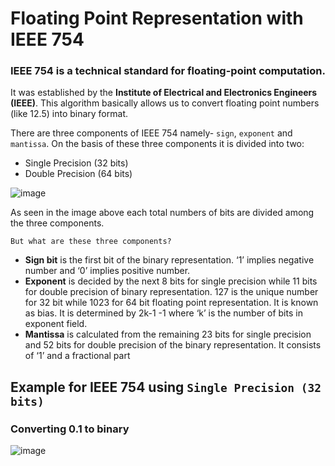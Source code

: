 # Floating Point Representation with IEEE 754 
### IEEE 754 is a technical standard for floating-point computation.
It was established by the **Institute of Electrical and Electronics Engineers (IEEE)**. 
This algorithm basically allows us to convert floating point numbers (like 12.5) into binary format. 

There are three components of IEEE 754 namely- ```sign```, ```exponent``` and ```mantissa```.
On the basis of these three components it is divided into two: 
- Single Precision (32 bits)
- Double Precision (64 bits)

![image](https://user-images.githubusercontent.com/84583787/135731183-fb340d2c-10be-4a57-a8db-32b75ce3b37b.png)

As seen in the image above each total numbers of bits are divided among the three components. 

```But what are these three components?```
- **Sign bit** is the first bit of the binary representation. ‘1’ implies negative number and ‘0’ implies positive number.
- **Exponent** is decided by the next 8 bits for single precision while 11 bits for double precision of binary representation. 127 is the unique number for 32 bit while 1023 for 64 bit floating point representation. It is known as bias. It is determined by 2k-1 -1 where ‘k’ is the number of bits in exponent field. 
- **Mantissa** is calculated from the remaining 23 bits for single precision and 52 bits for double precision of the binary representation. It consists of ‘1’ and a fractional part
 
 
 ## Example for IEEE 754 using ```Single Precision (32 bits)``` 
 ### Converting 0.1 to binary 
 
 ![image](https://user-images.githubusercontent.com/84583787/135731378-0d557e53-a0d5-48b9-a41d-06df9b801b91.png)
 
 
 
